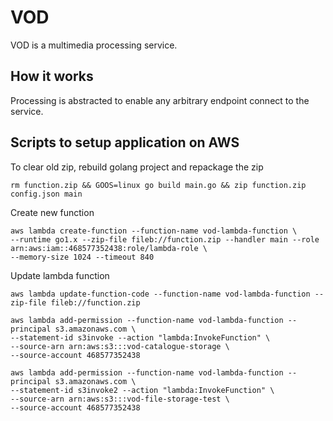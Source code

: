 # VOD 
VOD is a multimedia processing service.

## How it works
Processing is abstracted to enable any arbitrary endpoint connect to the service.

## Scripts to setup application on AWS

To clear old zip, rebuild golang project and repackage the zip
```shell
rm function.zip && GOOS=linux go build main.go && zip function.zip config.json main
```

Create new function
```shell
aws lambda create-function --function-name vod-lambda-function \
--runtime go1.x --zip-file fileb://function.zip --handler main --role arn:aws:iam::468577352438:role/lambda-role \
--memory-size 1024 --timeout 840
```

Update lambda function
```shell
aws lambda update-function-code --function-name vod-lambda-function --zip-file fileb://function.zip 
```

```shell
aws lambda add-permission --function-name vod-lambda-function --principal s3.amazonaws.com \
--statement-id s3invoke --action "lambda:InvokeFunction" \
--source-arn arn:aws:s3:::vod-catalogue-storage \
--source-account 468577352438
```

```shell
aws lambda add-permission --function-name vod-lambda-function --principal s3.amazonaws.com \
--statement-id s3invoke2 --action "lambda:InvokeFunction" \
--source-arn arn:aws:s3:::vod-file-storage-test \
--source-account 468577352438
```